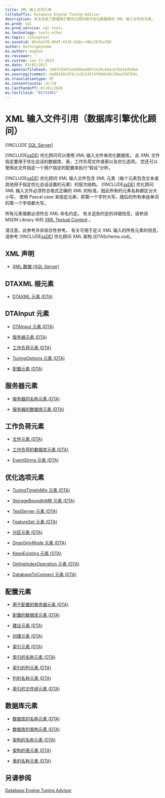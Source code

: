```yaml
---
title: XML 输入文件引用
titleSuffix: Database Engine Tuning Advisor
description: 本文总结了数据库引擎优化顾问用于优化数据库的 XML 输入文件的元素。
ms.prod: sql
ms.prod_service: sql-tools
ms.technology: tools-other
ms.topic: conceptual
ms.assetid: 05e5e5f0-d6df-4336-b18e-e9bc2835a766
author: markingmyname
ms.author: maghan
ms.reviewer: ''
ms.custom: seo-lt-2019
ms.date: 03/01/2017
ms.openlocfilehash: 3407c038faa50b6ad8972e29c64acb7b41ed54bd
ms.sourcegitcommit: da88320c474c1c9124574f90d549c50ee3387b4c
ms.translationtype: HT
ms.contentlocale: zh-CN
ms.lasthandoff: 07/01/2020
ms.locfileid: "85731961"
---
```

# <a name="xml-input-file-reference-database-engine-tuning-advisor"></a>XML 输入文件引用（数据库引擎优化顾问）

 [!INCLUDE [SQL Server](../../includes/applies-to-version/sqlserver.md)]

[!INCLUDE[ssDE](../../includes/ssde-md.md)] 优化顾问可以使用 XML 输入文件来优化数据库。 此 XML 文件指定要用于优化会话的数据库、表、工作负荷文件或表以及优化选项。 您还可以使用此文件指定一个用户指定的配置来执行“假设”分析。  
  
 [!INCLUDE[ssDE](../../includes/ssde-md.md)] 优化顾问 XML 输入文件包含 XML 元素（每个元素包含文本或其他用于指定优化会话设置的元素）的层次结构。 [!INCLUDE[ssDE](../../includes/ssde-md.md)] 优化顾问 XML 输入文件必须符合格式正确的 XML 的标准，因此所有的元素名称都区分大小写。 使用 Pascal case 来指定元素，即第一个字符大写，随后的所有串连单词的第一个字母都大写。  
  
 所有元素值都必须符合 XML 命名约定。 有关这些约定的详细信息，请参阅 MSDN Library 中的 [XML Textual Content](https://go.microsoft.com/fwlink/?LinkId=7614) 。  
  
 请注意，此参考并非综合性参考。 有关可用于定义 XML 输入的所有元素的信息，请参考 [!INCLUDE[ssDE](../../includes/ssde-md.md)] 优化顾问 XML 架构 (DTASchema.xsd)。  
  
## <a name="xml-declaration"></a>XML 声明  
  
-   [XML 数据 (SQL Server)](../../relational-databases/xml/xml-data-sql-server.md)  
  
## <a name="dtaxml-root-element"></a>DTAXML 根元素  
  
-   [DTAXML 元素 (DTA)](../../tools/dta/dtaxml-element-dta.md)  
  
## <a name="dtainput-elements"></a>DTAInput 元素  
  
-   [DTAInput 元素 (DTA)](../../tools/dta/dtainput-element-dta.md)  
  
-   [服务器元素 (DTA)](../../tools/dta/server-element-dta.md)  
  
-   [工作负荷元素 (DTA)](../../tools/dta/workload-element-dta.md)  
  
-   [TuningOptions 元素 (DTA)](../../tools/dta/tuningoptions-element-dta.md)  
  
-   [配置元素 (DTA)](../../tools/dta/configuration-element-dta.md)  
  
## <a name="server-elements"></a>服务器元素  
  
-   [服务器的名称元素 (DTA)](../../tools/dta/name-element-for-server-dta.md)  
  
-   [服务器的数据库元素 (DTA)](../../tools/dta/database-element-for-server-dta.md)  
  
## <a name="workload-elements"></a>工作负荷元素  
  
-   [文件元素 (DTA)](../../tools/dta/file-element-dta.md)  
  
-   [工作负荷的数据库元素 (DTA)](../../tools/dta/database-element-for-workload-dta.md)  
  
-   [EventString 元素 (DTA)](../../tools/dta/eventstring-element-dta.md)  
  
## <a name="tuning-options-elements"></a>优化选项元素  
  
-   [TuningTimeInMin 元素 (DTA)](../../tools/dta/tuningtimeinmin-element-dta.md)  
  
-   [StorageBoundInMB 元素 (DTA)](../../tools/dta/storageboundinmb-element-dta.md)  
  
-   [TestServer 元素 (DTA)](../../tools/dta/testserver-element-dta.md)  
  
-   [FeatureSet 元素 (DTA)](../../tools/dta/featureset-element-dta.md)  
  
-   [分区元素 (DTA)](../../tools/dta/partitioning-element-dta.md)  
  
-   [DropOnlyMode 元素 (DTA)](../../tools/dta/droponlymode-element-dta.md)  
  
-   [KeepExisting 元素 (DTA)](../../tools/dta/keepexisting-element-dta.md)  
  
-   [OnlineIndexOperation 元素 (DTA)](../../tools/dta/onlineindexoperation-element-dta.md)  
  
-   [DatabaseToConnect 元素 (DTA)](../../tools/dta/databasetoconnect-element-dta.md)  
  
## <a name="configuration-elements"></a>配置元素  
  
-   [用于配置的服务器元素 (DTA)](../../tools/dta/server-element-for-configuration-dta.md)  
  
-   [配置的数据库元素 (DTA)](../../tools/dta/database-element-for-configuration-dta.md)  
  
-   [建议元素 (DTA)](../../tools/dta/recommendation-element-dta.md)  
  
-   [创建元素 (DTA)](../../tools/dta/create-element-dta.md)  
  
-   [索引元素 (DTA)](../../tools/dta/index-element-dta.md)  
  
-   [索引的名称元素 (DTA)](../../tools/dta/name-element-for-index-dta.md)  
  
-   [索引的列元素 (DTA)](../../tools/dta/column-element-for-index-dta.md)  
  
-   [列的名称元素 (DTA)](../../tools/dta/name-element-for-column-dta.md)  
  
-   [索引的文件组元素 (DTA)](../../tools/dta/filegroup-element-for-index-dta.md)  
  
## <a name="database-elements"></a>数据库元素  
  
-   [数据库的名称元素 (DTA)](../../tools/dta/name-element-for-database-dta.md)  
  
-   [数据库的架构元素 (DTA)](../../tools/dta/schema-element-for-database-dta.md)  
  
-   [架构的名称元素 (DTA)](../../tools/dta/name-element-for-schema-dta.md)  
  
-   [架构的表元素 (DTA)](../../tools/dta/table-element-for-schema-dta.md)  
  
-   [表的名称元素 (DTA)](../../tools/dta/name-element-for-table-dta.md)  
  
## <a name="see-also"></a>另请参阅  
 [Database Engine Tuning Advisor](../../relational-databases/performance/database-engine-tuning-advisor.md)  
  
  
